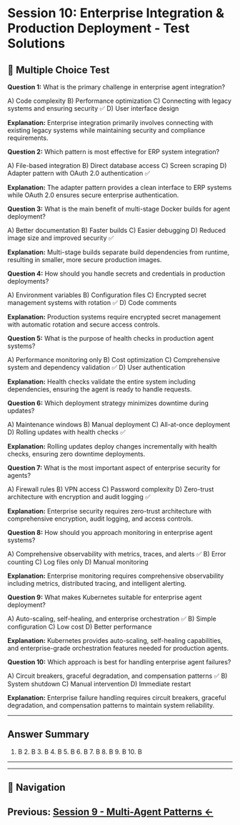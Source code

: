 # Session 10: Enterprise Integration & Production Deployment - Test Solutions

## 📝 Multiple Choice Test

**Question 1:** What is the primary challenge in enterprise agent integration?  

A) Code complexity
B) Performance optimization
C) Connecting with legacy systems and ensuring security ✅
D) User interface design

**Explanation:** Enterprise integration primarily involves connecting with existing legacy systems while maintaining security and compliance requirements.

**Question 2:** Which pattern is most effective for ERP system integration?  

A) File-based integration
B) Direct database access
C) Screen scraping
D) Adapter pattern with OAuth 2.0 authentication ✅

**Explanation:** The adapter pattern provides a clean interface to ERP systems while OAuth 2.0 ensures secure enterprise authentication.

**Question 3:** What is the main benefit of multi-stage Docker builds for agent deployment?  

A) Better documentation
B) Faster builds
C) Easier debugging
D) Reduced image size and improved security ✅

**Explanation:** Multi-stage builds separate build dependencies from runtime, resulting in smaller, more secure production images.

**Question 4:** How should you handle secrets and credentials in production deployments?  

A) Environment variables
B) Configuration files
C) Encrypted secret management systems with rotation ✅
D) Code comments

**Explanation:** Production systems require encrypted secret management with automatic rotation and secure access controls.

**Question 5:** What is the purpose of health checks in production agent systems?  

A) Performance monitoring only
B) Cost optimization
C) Comprehensive system and dependency validation ✅
D) User authentication

**Explanation:** Health checks validate the entire system including dependencies, ensuring the agent is ready to handle requests.

**Question 6:** Which deployment strategy minimizes downtime during updates?  

A) Maintenance windows
B) Manual deployment
C) All-at-once deployment
D) Rolling updates with health checks ✅

**Explanation:** Rolling updates deploy changes incrementally with health checks, ensuring zero downtime deployments.

**Question 7:** What is the most important aspect of enterprise security for agents?  

A) Firewall rules
B) VPN access
C) Password complexity
D) Zero-trust architecture with encryption and audit logging ✅

**Explanation:** Enterprise security requires zero-trust architecture with comprehensive encryption, audit logging, and access controls.

**Question 8:** How should you approach monitoring in enterprise agent systems?  

A) Comprehensive observability with metrics, traces, and alerts ✅
B) Error counting
C) Log files only
D) Manual monitoring

**Explanation:** Enterprise monitoring requires comprehensive observability including metrics, distributed tracing, and intelligent alerting.

**Question 9:** What makes Kubernetes suitable for enterprise agent deployment?  

A) Auto-scaling, self-healing, and enterprise orchestration ✅
B) Simple configuration
C) Low cost
D) Better performance

**Explanation:** Kubernetes provides auto-scaling, self-healing capabilities, and enterprise-grade orchestration features needed for production agents.

**Question 10:** Which approach is best for handling enterprise agent failures?  

A) Circuit breakers, graceful degradation, and compensation patterns ✅
B) System shutdown
C) Manual intervention
D) Immediate restart

**Explanation:** Enterprise failure handling requires circuit breakers, graceful degradation, and compensation patterns to maintain system reliability.

---

## Answer Summary

1. B  2. B  3. B  4. B  5. B  6. B  7. B  8. B  9. B  10. B

---
---

## 🧭 Navigation

**Previous:** [Session 9 - Multi-Agent Patterns ←](Session9_Multi_Agent_Patterns.md)
---
